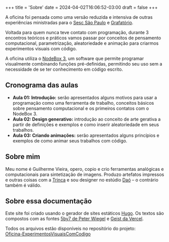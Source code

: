 +++
title = 'Sobre'
date = 2024-04-02T16:06:52-03:00
draft = false
+++

A oficina foi pensada como uma versão reduzida e intensiva de outras experiências ministradas para o [Sesc São Paulo](http://sescsp.org.br/) e [Grafatório](https://grafatorio.com/site/). 

Voltada para quem nunca teve contato com programação, durante 3 encontros teóricos e práticos vamos passar por conceitos de pensamento computacional, parametrização, aleatoriedade e animação para criarmos experimentos visuais com código. 

A oficina utiliza o [NodeBox 3](https://www.nodebox.net/), um software que permite programar visualmente combinando funções pré-definidas, permitindo seu uso sem a necessidade de se ter conhecimento em código escrito.

## Cronograma das aulas

- **Aula 01: Introdução:** serão apresentados alguns motivos para usar a programação como uma ferramenta de trabalho, conceitos básicos sobre pensamento computacional e os primeiros contatos com o NodeBox 3.
- **Aula 02: Design generativo:** introdução ao conceito de arte gerativa a partir de definições e exemplos e como inserir aleatoriedade em seus trabalhos.
- **Aula 03: Criando animações:** serão apresentados alguns princípios e exemplos de como animar seus trabalhos com código.

## Sobre mim

Meu nome é Guilherme Vieira,  opero, copio e crio ferramentas analógicas e computacionais para sintetização de imagens. Produzo artefatos impressos e outras coisas com a [Trinca](https://trinca.net) e sou designer no estúdio [Daó](https://www.estudiodao.com) – o contrário também é válido.

## Sobre essa documentação

Este site foi criado usando o gerador de sites estáticos [Hugo](https://gohugo.io/). Os textos são compostos com as fontes [5by7 de Peter Wiegel](http://www.peter-wiegel.de/5by7.html) e [Geist da Vercel](https://vercel.com/font).

Todos os arquivos estão disponíveis no repositório do projeto:  
[Oficina-ExperimentosVisuaisComCodigo](https://github.com/guilhermesv/Oficina-ExperimentosVisuaisComCodigo) 